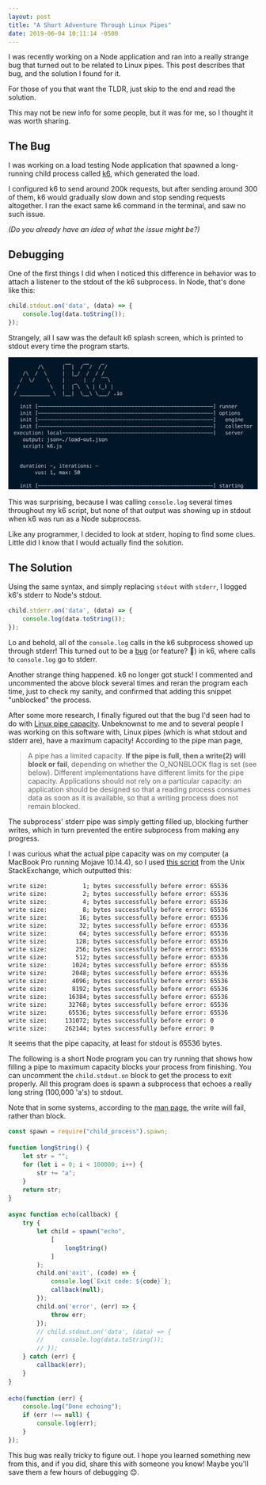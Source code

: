 ```yaml
---
layout: post
title: "A Short Adventure Through Linux Pipes"
date: 2019-06-04 10:11:14 -0500
---
```


I was recently working on a Node application and ran into a really strange bug that turned out to be related to Linux pipes. This post describes that bug, and the solution I found for it.

For those of you that want the TLDR, just skip to the end and read the solution. 

This may not be new info for some people, but it was for me, so I thought it was worth sharing.


## The Bug

I was working on a load testing Node application that spawned a long-running child process called [k6](https://github.com/loadimpact/k6), which generated the load.

I configured k6 to send around 200k requests, but after sending around 300 of them, k6 would gradually slow down and stop sending requests altogether. I ran the exact same k6 command in the terminal, and saw no such issue.

*(Do you already have an idea of what the issue might be?)*

## Debugging

One of the first things I did when I noticed this difference in behavior was to attach a listener to the stdout of the k6 subprocess. In Node, that's done like this:

```js
child.stdout.on('data', (data) => {
    console.log(data.toString());
});
```

Strangely, all I saw was the default k6 splash screen, which is printed to stdout every time the program starts.

<img src="/images/pipe-capacity/k6-splash.png" width="740">

This was surprising, because I was calling `console.log` several times throughout my k6 script, but none of that output was showing up in stdout when k6 was run as a Node subprocess.

Like any programmer, I decided to look at stderr, hoping to find some clues. Little did I know that I would actually find the solution.

## The Solution

Using the same syntax, and simply replacing `stdout` with `stderr`, I logged k6's stderr to Node's stdout. 

```js
child.stderr.on('data', (data) => {
    console.log(data.toString());
});
```

Lo and behold, all of the `console.log` calls in the k6 subprocess showed up through stderr! This turned out to be a [bug](https://github.com/loadimpact/k6/issues/782) (or feature? 🤔) in k6, where calls to `console.log` go to stderr.

Another strange thing happened. k6 no longer got stuck! I commented and uncommented the above block several times and reran the program each time, just to check my sanity, and confirmed that adding this snippet "unblocked" the process.

After some more research, I finally figured out that the bug I'd seen had to do with [Linux pipe capacity](http://man7.org/linux/man-pages/man7/pipe.7.html). Unbeknownst to me and to several people I was working on this software with, Linux pipes (which is what stdout and stderr are), have a maximum capacity! According to the pipe man page, 

> A pipe has a limited capacity.  <b>If the pipe is full, then a write(2) will block or fail</b>, depending on whether the O_NONBLOCK flag is set (see below).  Different implementations have different limits for the pipe capacity. Applications should not rely on a particular capacity: an application should be designed so that a reading process consumes data as soon as it is available, so that a writing process does not remain blocked.

The subprocess' stderr pipe was simply getting filled up, blocking further writes, which in turn prevented the entire subprocess from making any progress.

I was curious what the actual pipe capacity was on my computer (a MacBook Pro running Mojave 10.14.4), so I used [this script](https://unix.stackexchange.com/a/11954/295710) from the Unix StackExchange, which outputted this:

```
write size:          1; bytes successfully before error: 65536
write size:          2; bytes successfully before error: 65536
write size:          4; bytes successfully before error: 65536
write size:          8; bytes successfully before error: 65536
write size:         16; bytes successfully before error: 65536
write size:         32; bytes successfully before error: 65536
write size:         64; bytes successfully before error: 65536
write size:        128; bytes successfully before error: 65536
write size:        256; bytes successfully before error: 65536
write size:        512; bytes successfully before error: 65536
write size:       1024; bytes successfully before error: 65536
write size:       2048; bytes successfully before error: 65536
write size:       4096; bytes successfully before error: 65536
write size:       8192; bytes successfully before error: 65536
write size:      16384; bytes successfully before error: 65536
write size:      32768; bytes successfully before error: 65536
write size:      65536; bytes successfully before error: 65536
write size:     131072; bytes successfully before error: 0
write size:     262144; bytes successfully before error: 0
```

It seems that the pipe capacity, at least for stdout is 65536 bytes.


The following is a short Node program you can try running that shows how filling a pipe to maximum capacity blocks your process from finishing. You can uncomment the `child.stdout.on` block to get the process to exit properly. All this program does is spawn a subprocess that echoes a really long string (100,000 'a's) to stdout.

Note that in some systems, according to the [man page](http://man7.org/linux/man-pages/man7/pipe.7.html), the write will fail, rather than block.

```js
const spawn = require("child_process").spawn;

function longString() {
    let str = "";
    for (let i = 0; i < 100000; i++) {
        str += "a";
    }
    return str;
}

async function echo(callback) {
    try {
        let child = spawn("echo",
            [
                longString()
            ]
        );
        child.on('exit', (code) => {
            console.log(`Exit code: ${code}`);
            callback(null);
        });
        child.on('error', (err) => {
            throw err;
        });
        // child.stdout.on('data', (data) => {
        //     console.log(data.toString());
        // });
    } catch (err) {
        callback(err);
    }
}

echo(function (err) {
    console.log("Done echoing");
    if (err !== null) {
        console.log(err);
    }
});
```

This bug was really tricky to figure out. I hope you learned something new from this, and if you did, share this with someone you know! Maybe you'll save them a few hours of debugging 😊.














